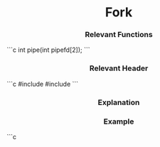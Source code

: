 <div align = "center">
<h1> Fork </h1>

<h3> Relevant Functions </h3>
</div>
```c
int pipe(int pipefd[2]);
```

<div align = "center">
<h3> Relevant Header </h3>
</div>
```c
#include <unistd.h>
#include <fcntl.h>
```

<div align = "center">
<h3> Explanation </h3>
</div>


<div align = "center">
<h3> Example </h3>
</div>
```c

```

